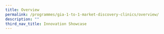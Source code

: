 ```yaml
---
title: Overview
permalink: /programmes/gia-1-to-1-market-discovery-clinics/overview/
description: ""
third_nav_title: Innovation Showcase
---
```

